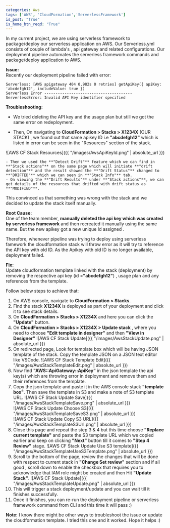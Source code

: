 ```yaml
---
categories: Aws
tags: ['AWS', 'CloudFormation','ServerlessFramework']
is_post: "True"
is_home_btn_reqd: "True"
---
```

In my current project, we are using serverless framework to package/deploy our serverless application on AWS.
Our Serverless.yml consists of couple of lambda's , api gateway and related configurations.
Our deployment pipeline automates the serverless framework commands and package/deploy application to AWS.

**Issue:**  
Recently our deployment pipeline failed with error:
```
Serverless: [AWS apigateway 404 0.982s 0 retries] getApiKey({ apiKey: 'abcdefgh12', includeValue: true })
Serverless Error ---------------------------------------
ServerlessError: Invalid API Key identifier specified
```
**Troubleshooting:**

* We tried deleting the API key and the usage plan but still we got the same error on redeployment.

* Then, On navigating to  **CloudFormation > Stacks > X1234X** (OUR STACK) , we found out that same apikey ID i.e **"abcdefgh12"** which is listed in error can be seen in the "Resources" section of the stack.  

![AWS CF Stack Resources]({{ "/images/AwsApiKeyId.png" | absolute_url }})  

    - Then we used the **"Detect Drift"** feature which we can find in **"Stack actions"** on the same page which will initiate **"drift detection"** and the result showed the **"Drift Status"** changed to **"DRIFTED"** which we can seen in **"Stack Info"** tab. 
    - On viewing the **"Drift Results"** under **"Stack actions"**, we can get details of the resources that drifted with drift status as **"MODIFIED"**.
This convinced us that something was wrong with the stack and we decided to update the stack itself manually.

**Root Cause:**  
One of the team member, **manually deleted the api key which was created by serverless framework** and then recreated it manually using the same name. But the new apikey got a new unique Id assigned .

Therefore, whenever pipeline was trying to deploy using serverless famework the cloudformation stack will throw error as it will try to reference the API key with old ID. As the Apikey with old ID is no longer available, deployment failed.

**Fix:**  
Update cloudformation template linked with the stack (deployment) by removing the respective api key (id =**"abcdefgh12"**) , usage plan and any references from the template.

Follow below steps to achieve that:
1. On AWS console, navigate to **CloudFormation > Stacks**.
2. Find the stack **X1234X** is deployed as part of your deployment and click it to see stack details.
3. On **CloudFormation > Stacks > X1234X** and here you can click the **"Update"** button.
4. On **CloudFormation > Stacks > X1234X > Update stack** , where you need to choose **"Edit template in designer"** and then **"View in Designer"**
![AWS CF Stack Update]({{ "/images/AwsStackUpdate.png" | absolute_url }})  
5. On redirected page, Look for template box which will be having JSON template of the stack. Copy the template JSON on a JSON text editor like VSCode.
![AWS CF Stack Template Edit]({{ "/images/AwsStackTemplateEdit.png" | absolute_url }})  
6. Now find **"AWS::ApiGateway::ApiKey"** in the json template the api key(s) which are throwing error in deployment and remove them and their references from the template.
7. Copy the json template and paste it in the AWS console stack **"template box"**. Then save the template in S3 and make a note of S3 template URL.
![AWS CF Stack Update Save]({{ "/images/AwsStackTemplateSave.png" | absolute_url }})  
![AWS CF Stack Update Choose S3]({{ "/images/AwsStackTemplateSaveS3.png" | absolute_url }})  
![AWS CF Stack Update Copy S3 URL]({{ "/images/AwsStackTemplateS3Url.png" | absolute_url }})  
8. Close this page and repeat the step 3 & 4 but this time choose **"Replace current template"** and paste the S3 template URL which we copied earlier and keep on clicking **"Next"** button till it comes to **"Step 4 Review"** stage.
![AWS CF Stack Update Use S3 template]({{ "/images/AwsStackTemplateUseS3Template.png" | absolute_url }})  
9. Scroll to the bottom of the page, review the changes that will be done with respect to current stack in **"Change Set review"** section and if all good , scroll down to enable the checkbox that requires you to acknowledge that IAM role might be created and then Hit **"Update Stack"**.
![AWS CF Stack Update]({{ "/images/AwsStackTemplateUpdate.png" | absolute_url }})  
10. This will trigger a stack deployment/update and you can wait till it finishes successfully.
11. Once it finishes, you can re-run the deployment pipeline or serverless framework command from CLI and this time it will pass :)  


**Note:** 
I know there might be other ways to troubleshoot the issue or update the cloudformation template. I tried this one and it worked. Hope it helps :)
